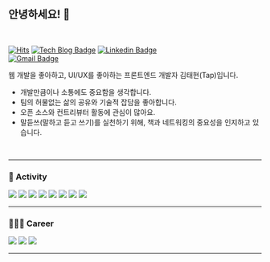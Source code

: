 
<!--![header](https://capsule-render.vercel.app/api?type=rounded&height=200&color=gradient&text=Welcome%20to%20my%20Github!&textBg=false&fontColor=ffffff&fontAlign=50&animation=twinkling) -->

## 안녕하세요! 🫡
<br/>

[![Hits](https://hits.seeyoufarm.com/api/count/incr/badge.svg?url=https%3A%2F%2Fgithub.com%2FTap-Kim%2Fhit-counter&count_bg=%232AD6EF&title_bg=%23191919&icon=&icon_color=%23E7E7E7&title=hits&edge_flat=false)](https://hits.seeyoufarm.com)
[![Tech Blog Badge](http://img.shields.io/badge/-Tech%20blog-black?style=flat-square&logo=bloglovin&link=https://ironist-tapkim.tistory.com/)](https://ironist-tapkim.tistory.com/)
[![Linkedin Badge](https://img.shields.io/badge/-LinkedIn-blue?style=flat-square&logo=Linkedin&logoColor=white&link=https://www.linkedin.com/in/taehyeon-kim-44432bb6/)](https://www.linkedin.com/in/taehyeon-kim-44432bb6/)	
[![Gmail Badge](https://img.shields.io/badge/Gmail-d14836?style=flat-square&logo=Gmail&logoColor=white&link=mailto:rlaxogus0517@gmail.com)](mailto:rlaxogus0517@gmail.com)

웹 개발을 좋아하고, UI/UX를 좋아하는 프론트엔드 개발자 김태현(Tap)입니다.

- 개발만큼이나 소통에도 중요함을 생각합니다.
- 팀의 허물없는 삶의 공유와 기술적 잡담을 좋아합니다.
- 오픈 소스와 컨트리뷰터 활동에 관심이 많아요.
- 말듣쓰(말하고 듣고 쓰기)를 실천하기 위해, 책과 네트워킹의 중요성을 인지하고 있습니다.

<br/>


---

### 👀 Activity

<img src='https://img.shields.io/badge/2023.11 ~ ing -📚 서울 프론트엔드 스터디-FF9900'/>  
<img src='https://img.shields.io/badge/2023.11 ~ ing -📚 글또 9기 독서 모임-996633'/>  
<img src='https://img.shields.io/badge/2023.11 ~ ing -✍️ 글또 9기-CC9966'/>  
<img src='https://img.shields.io/badge/2023.11 ~ 2023.11 -🤿 프론트엔드 다이빙 클럽-164863'/>  
<img src='https://img.shields.io/badge/2023.07 ~ ing -👀 GDG Songdo/Incheon-99CCFF'/>  
<img src='https://img.shields.io/badge/2023.06 ~ 2023.09 -⛰️ Namsan-0000CC'/>  
<img src='https://img.shields.io/badge/2022.12 ~ ing -🎯 사내 스터디 ZIPZUG-CC0066'/>  
<img src='https://img.shields.io/badge/2022.12 ~ ing -🎄 개인 블로그 개발 도파민-FF9900'/>  

<br/>


---


### 👨🏻‍💻 Career

<img src='https://img.shields.io/badge/2022.04 ~ ing -이스트소프트-0000FF'/>  
<img src='https://img.shields.io/badge/2018.05 ~ 2022.04.04 - 더존비즈온-0099FF'/>  
<img src='https://img.shields.io/badge/2012.02 ~ 2018.02 - 동서대학교-FF3333'/>  

<br/>

---
